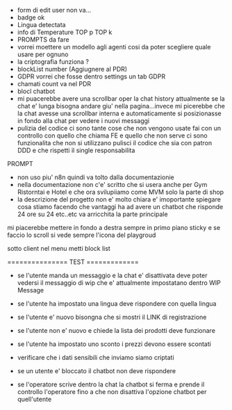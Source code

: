 
- form di edit user non va...
- badge ok 
- Lingua detectata
- info di Temperature TOP p TOP k
- PROMPTS da fare
- vorrei moettere un modello agli agenti cosi da poter scegliere quale usare per ognuno
- la criptografia funziona ?
- blockList number (Aggiugnere al PDR)
- GDPR vorrei che fosse dentro settings un tab GDPR
- chamati count va nel PDR
- blocl chatbot
- mi puacerebbe avere una scrollbar oper la chat history attualmente se la chat e' lunga bisogna andare giu' nella pagina...invece mi picerebbe che la chat avesse una scrollbar interna e automaticamente si posizionasse in fondo alla chat per vedere i nuovi messaggi 
- pulizia del codice ci sono tante cose che non vengono usate fai con un controllo con quello che chiama
FE e quello che non serve ci sono funzionalita che non si utilizzano pulisci il codice che sia con patron DDD
e che rispetti il single responsabilita



PROMPT

- non uso piu' n8n quindi va tolto dalla documentazionie
- nella documentazione non c'e' scritto che si usera anche per Gym Ristorntai  e Hotel
e che ora svilupiiamo come MVM solo la parte di shop
- la descrizione del progetto non e' molto chiara e' imoportante spiegare cosa stiamo facendo che vantaggi ha ad avere un chatbot che risponde 24 ore su 24 etc..etc va arricchita la parte principale


 
mi piacerebbe mettere in fondo a destra sempre in primo piano sticky e se faccio lo scroll si vede sempre
l'icona del playgroud 

sotto client nel menu metti block list 



=============== TEST =============

- se l'utente manda un messaggio e la chat e' disattivata deve poter vedersi il messaggio di 
wip che e' attualmente impostatano dentro WIP Message

- se l'utente ha impostato una lingua deve rispondere con quella lingua

- se l'utente e' nuovo bisongna che si mostri il LINK di registrazione

- se l'utente non e' nuovo e chiede la lista dei prodotti deve funzionare

- se l'utente ha impostato uno sconto i prezzi devono essere scontati

- verificare che i dati sensibili che inviamo siamo criptati

- se un utente e' bloccato il chatbot non deve rispondere 

- se l'operatore scrive dentro la chat la chatbot si ferma e prende il controllo l'operatore fino a che non disattiva l'opzione chatbot per quell'utente
